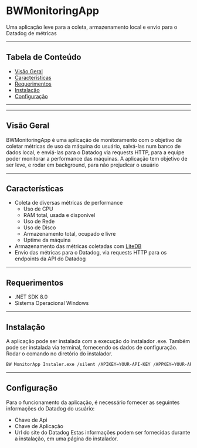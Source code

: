 # BWMonitoringApp

Uma aplicação leve para a coleta, armazenamento local e envio para o Datadog de métricas

--- 

## Tabela de Conteúdo
- [Visão Geral](#visão--geral)
- [Características](#características)
- [Requerimentos](#requerimentos)
- [Instalação](#instalação)
- [Configuração](#configuração)

---

---

## Visão Geral

BWMonitoringApp é uma aplicação de monitoramento com o objetivo de coletar métricas de uso da máquina do usuário, salvá-las num banco de dados local, e enviá-las para o Datadog via requests HTTP, para a equipe poder monitorar a performance das máquinas. A aplicação tem objetivo de ser leve, e rodar em background, para não prejudicar o usuário

---

## Características

* Coleta de diversas métricas de performance
  - Uso de CPU
  - RAM total, usada e disponível
  - Uso de Rede
  - Uso de Disco
  - Armazenamento total, ocupado e livre
  - Uptime da máquina
* Armazenamento das métricas coletadas com [LiteDB](https://www.litedb.org/)
* Envio das métricas para o Datadog, via requests HTTP para os endpoints da API do Datadog

---

## Requerimentos

- .NET SDK 8.0
- Sistema Operacional Windows

---

## Instalação

A aplicação pode ser instalada com a execução do instalador .exe.
Também pode ser instalada via terminal, fornecendo os dados de configuração. Rodar o comando no diretório do instalador.
```sh
BW MonitorApp Instaler.exe /silent /APIKEY=YOUR-API-KEY /APPKEY=YOUR-APP-KEY /URL=YOUR-DATADOG-DOMAIN-URK
```

---

## Configuração

Para o funcionamento da aplicação, é necessário fornecer as seguintes informações do Datadog do usuário: 
- Chave de Api
- Chave de Aplicação
- Url do site do Datadog
Estas informações podem ser fornecidas durante a instalação, em uma página do instalador.
